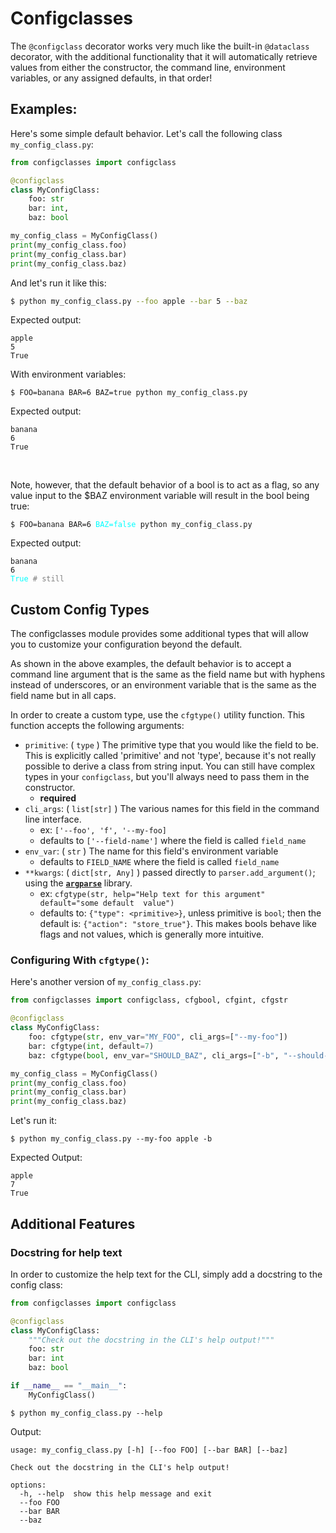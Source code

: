 # Configclasses

The `@configclass` decorator works very much like the built-in `@dataclass`
decorator, with the additional functionality that it will automatically
retrieve values from either the constructor, the command line, environment
variables, or any assigned defaults, in that order!

## Examples:
Here's some simple default behavior. Let's call the following class
`my_config_class.py`:

```python
from configclasses import configclass

@configclass
class MyConfigClass:
    foo: str
    bar: int,
    baz: bool

my_config_class = MyConfigClass()
print(my_config_class.foo)
print(my_config_class.bar)
print(my_config_class.baz)
```
And let's run it like this:
```bash
$ python my_config_class.py --foo apple --bar 5 --baz
```
Expected output:
```
apple
5
True
```

With environment variables:
```
$ FOO=banana BAR=6 BAZ=true python my_config_class.py
```
Expected output:
```
banana
6
True
```
<br>

Note, however, that the default behavior of a bool is to act as a flag, so any
value input to the $BAZ environment variable will result in the bool being true:

<pre><code>&#36; FOO=banana BAR=6 <span style="color:cyan;">BAZ=false</span> python my_config_class.py</code></pre>

Expected output:
<pre><code>banana
6
<span style="color:cyan">True</span> <span style="color: gray"># still</span>
</code></pre>

## Custom Config Types

The configclasses module provides some additional types that will allow you to
customize your configuration beyond the default. 

As shown in the above examples,
the default behavior is to accept a command line argument that is the same as
the field name but with hyphens instead of underscores, or an environment
variable that is the same as the field name but in all caps.

In order to create a custom type, use the `cfgtype()` utility function. This
function accepts the following arguments:

- `primitive`: ( `type` ) The primitive type that you would like the field to 
    be. This is explicitly called 'primitive' and not 'type', because it's not 
    really possible to derive a class from string input. You can still have 
    complex types in your `configclass`, but you'll always need to pass them in 
    the constructor.
    - **required**
- `cli_args`: ( `list[str]` ) The various names for this field in the command
    line interface.
    - ex: `['--foo', 'f', '--my-foo]`
    - defaults to `['--field-name']` where the field is called `field_name`
- `env_var`: ( `str` ) The name for this field's environment variable
    - defaults to `FIELD_NAME` where the field is called `field_name`
- `**kwargs`: ( `dict[str, Any]` ) passed directly to `parser.add_argument()`;
    using the [**`argparse`**](https://docs.python.org/3/library/argparse.html)
    library.
    - ex: `cfgtype(str, help="Help text for this argument" default="some default 
    value")`
    - defaults to: `{"type": <primitive>}`, unless primitive is `bool`; then the
    default is: `{"action": "store_true"}`. This makes bools behave like flags
    and not values, which is generally more intuitive.

### Configuring With `cfgtype()`:

Here's another version of `my_config_class.py`:
```python
from configclasses import configclass, cfgbool, cfgint, cfgstr

@configclass
class MyConfigClass:
    foo: cfgtype(str, env_var="MY_FOO", cli_args=["--my-foo"])
    bar: cfgtype(int, default=7)
    baz: cfgtype(bool, env_var="SHOULD_BAZ", cli_args=["-b", "--should-baz"])

my_config_class = MyConfigClass()
print(my_config_class.foo)
print(my_config_class.bar)
print(my_config_class.baz)
```
Let's run it:
```
$ python my_config_class.py --my-foo apple -b
```
Expected Output:
```
apple
7
True
```

## Additional Features
### Docstring for help text
In order to customize the help text for the CLI, simply add a docstring to the
config class:
```python
from configclasses import configclass

@configclass
class MyConfigClass:
    """Check out the docstring in the CLI's help output!"""
    foo: str
    bar: int
    baz: bool

if __name__ == "__main__":
    MyConfigClass()
```
```
$ python my_config_class.py --help
```
Output:
```
usage: my_config_class.py [-h] [--foo FOO] [--bar BAR] [--baz]

Check out the docstring in the CLI's help output!

options:
  -h, --help  show this help message and exit
  --foo FOO
  --bar BAR
  --baz
```